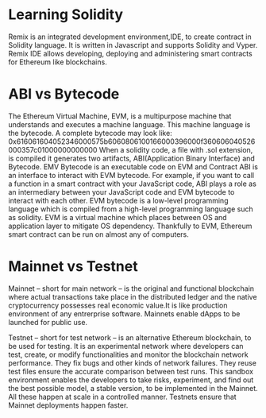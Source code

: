 # Learning Solidity

Remix is an integrated development environment,IDE, to create contract in Solidity language. It is written in Javascript and supports Solidity and Vyper. Remix IDE allows developing, deploying and administering smart contracts for Ethereum like blockchains.

# ABI vs Bytecode
The Ethereum Virtual Machine, EVM, is a multipurpose machine that understands and executes a machine language. This machine language is the bytecode. A complete bytecode may look like: 0x616061604052346000575b6060806100166000396000f360606040526000357c01000000000000
When a solidity code, a file with .sol extension, is compiled it generates two artifacts, ABI(Application Binary Interface) and Bytecode. EMV Bytecode is an executable code on EVM and Contract ABI is an interface to interact with EVM bytecode. For example, if you want to call a function in a smart contract with your JavaScript code, ABI plays a role as an intermediary between your JavaScript code and EVM bytecode to interact with each other. EVM bytecode is a low-level programming language which is compiled from a high-level programming language such as solidity. EVM is a virtual machine which places between OS and application layer to mitigate OS dependency. Thankfully to EVM, Ethereum smart contract can be run on almost any of computers.

# Mainnet vs Testnet
Mainnet – short for main network – is the original and functional blockchain where actual transactions take place in the distributed ledger and the native cryptocurrency possesses real economic value.It is like production environment of any entrerprise software. Mainnets enable dApps to be launched for public use. 

Testnet – short for test network – is an alternative Ethereum blockchain, to be used for testing. It is an experimental network where developers can test, create, or modify functionalities and monitor the blockchain network performance. They fix bugs and other kinds of network failures. They reuse test files ensure the accurate comparison between test runs. This sandbox environment enables the developers to take risks, experiment, and find out the best possible model, a stable version, to be implemented in the Mainnet. All these happen at scale in a controlled manner. Testnets ensure that Mainnet deployments happen faster.
